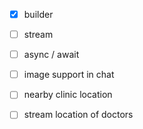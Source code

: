 - [x] builder 
- [ ] stream 
- [ ]  async / await 


- [ ] image support in chat
- [ ] nearby clinic location
- [ ] stream location of doctors 
